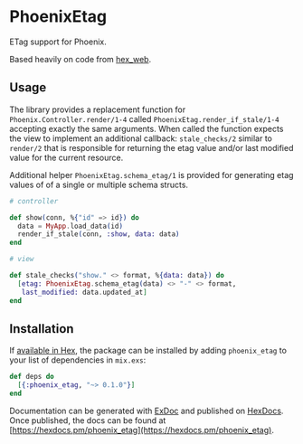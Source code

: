 # PhoenixEtag

ETag support for Phoenix.

Based heavily on code from [hex_web](https://github.com/hexpm/hex_web).

## Usage

The library provides a replacement function for `Phoenix.Controller.render/1-4`
called `PhoenixEtag.render_if_stale/1-4` accepting exactly the same arguments.
When called the function expects the view to implement an additional callback:
`stale_checks/2` similar to `render/2` that is responsible for returning the
etag value and/or last modified value for the current resource.

Additional helper `PhoenixEtag.schema_etag/1` is provided for generating etag
values of of a single or multiple schema structs.

```elixir
# controller

def show(conn, %{"id" => id}) do
  data = MyApp.load_data(id)
  render_if_stale(conn, :show, data: data)
end

# view

def stale_checks("show." <> format, %{data: data}) do
  [etag: PhoenixEtag.schema_etag(data) <> "-" <> format, 
   last_modified: data.updated_at]
end
```

## Installation

If [available in Hex](https://hex.pm/docs/publish), the package can be installed
by adding `phoenix_etag` to your list of dependencies in `mix.exs`:

```elixir
def deps do
  [{:phoenix_etag, "~> 0.1.0"}]
end
```

Documentation can be generated with [ExDoc](https://github.com/elixir-lang/ex_doc)
and published on [HexDocs](https://hexdocs.pm). Once published, the docs can
be found at [https://hexdocs.pm/phoenix_etag](https://hexdocs.pm/phoenix_etag).

